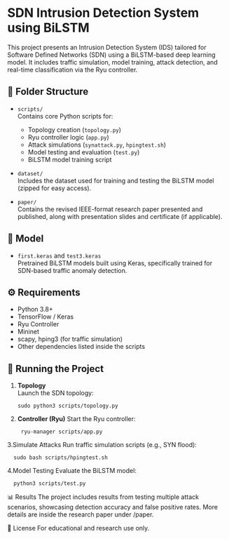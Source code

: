 # SDN Intrusion Detection System using BiLSTM

This project presents an Intrusion Detection System (IDS) tailored for Software Defined Networks (SDN) using a BiLSTM-based deep learning model. It includes traffic simulation, model training, attack detection, and real-time classification via the Ryu controller.

## 📁 Folder Structure

- `scripts/`  
  Contains core Python scripts for:
  - Topology creation (`topology.py`)
  - Ryu controller logic (`app.py`)
  - Attack simulations (`synattack.py`, `hpingtest.sh`)
  - Model testing and evaluation (`test.py`)
  - BiLSTM model training script

- `dataset/`  
  Includes the dataset used for training and testing the BiLSTM model (zipped for easy access).

- `paper/`  
  Contains the revised IEEE-format research paper presented and published, along with presentation slides and certificate (if applicable).

## 🧠 Model

- `first.keras` and `test3.keras`  
  Pretrained BiLSTM models built using Keras, specifically trained for SDN-based traffic anomaly detection.

## ⚙️ Requirements

- Python 3.8+
- TensorFlow / Keras
- Ryu Controller
- Mininet
- scapy, hping3 (for traffic simulation)
- Other dependencies listed inside the scripts

## 🚀 Running the Project

1. **Topology**  
   Launch the SDN topology:

       sudo python3 scripts/topology.py
   
2. **Controller (Ryu)**
    Start the Ryu controller:
   
        ryu-manager scripts/app.py

3.Simulate Attacks
    Run traffic simulation scripts (e.g., SYN flood):
      
      sudo bash scripts/hpingtest.sh

4.Model Testing
    Evaluate the BiLSTM model:

      python3 scripts/test.py

📊 Results
The project includes results from testing multiple attack scenarios, showcasing detection accuracy and false positive rates. More details are inside the research paper under /paper.

📜 License
For educational and research use only.
   
